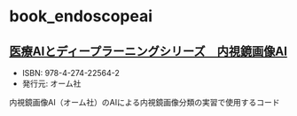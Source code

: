 # book_endoscopeai

## [医療AIとディープラーニングシリーズ 内視鏡画像AI](https://www.ohmsha.co.jp/book/9784274225642/)
- ISBN: 978-4-274-22564-2
- 発行元: オーム社

内視鏡画像AI（オーム社）のAIによる内視鏡画像分類の実習で使用するコード
